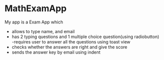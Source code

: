 # MathExamApp
My app is a Exam App which
- allows to type name, and email
-  has 2 typing questions and 1 multiple choice question(using radiobutton)
-requires user to answer all the questions using toast view
- checks whether the answers are right and give the score
- sends the answer key by email using indent
